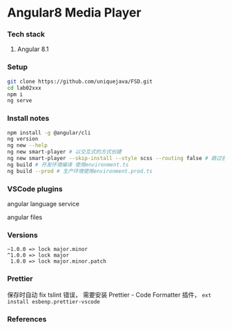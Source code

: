 # Angular8 Media Player

### Tech stack

1. Angular 8.1

### Setup

```sh
git clone https://github.com/uniquejava/FSD.git
cd lab02xxx
npm i
ng serve
```

### Install notes

```sh
npm install -g @angular/cli
ng version
ng new --help
ng new smart-player # 以交互式的方式创建
ng new smart-player --skip-install --style scss --routing false # 跳过各种提示
ng build # 开发环境编译 使用environment.ts
ng build --prod # 生产环境使用environment.prod.ts
```

### VSCode plugins

angular language service

angular files

### Versions

```
~1.0.0 => lock major.minor
^1.0.0 => lock major
 1.0.0 => lock major.minor.patch
```

### Prettier

保存时自动 fix tslint 错误， 需要安装 Prettier - Code Formatter 插件， `ext install esbenp.prettier-vscode`

### References
